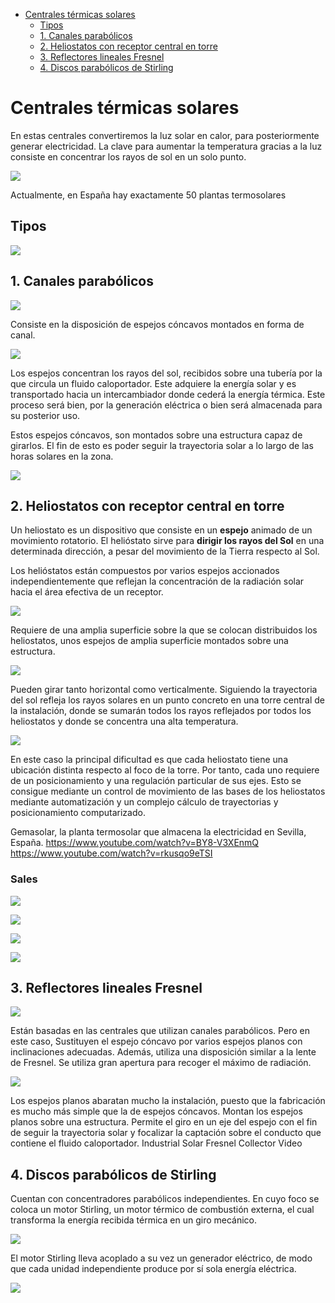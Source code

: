 - [Centrales térmicas solares](#centrales-térmicas-solares)
  - [Tipos](#tipos)
  - [1. Canales parabólicos](#1-canales-parabólicos)
  - [2. Heliostatos con receptor central en torre](#2-heliostatos-con-receptor-central-en-torre)
  - [3. Reflectores lineales Fresnel](#3-reflectores-lineales-fresnel)
  - [4. Discos parabólicos de Stirling](#4-discos-parabólicos-de-stirling)

# Centrales térmicas solares

En estas centrales convertiremos la luz solar en calor, para posteriormente generar electricidad.
La clave para aumentar la temperatura gracias a la luz consiste en concentrar los rayos de sol en un solo punto.

![](img/2024-10-01-10-31-43.png)

Actualmente, en España hay exactamente 50 plantas termosolares

## Tipos

![](img/2024-10-01-10-32-05.png)

## 1. Canales parabólicos

![](img/2024-10-01-10-32-22.png)

Consiste en la disposición de espejos cóncavos montados en forma de canal.

![](img/2024-10-01-10-33-00.png)

Los espejos concentran los rayos del sol, recibidos sobre una tubería por la que circula un fluido caloportador. Este adquiere la energía solar y es transportado hacia un intercambiador donde cederá la energía térmica. Este proceso será bien, por la generación eléctrica o bien será almacenada para su posterior uso.

Estos espejos cóncavos, son montados sobre una estructura capaz de girarlos. El fin de esto es poder seguir la trayectoria solar a lo largo de las horas solares en la zona.

![](img/2024-10-01-10-32-44.png)

## 2. Heliostatos con receptor central en torre

Un heliostato es un dispositivo que consiste en un **espejo** animado de un movimiento rotatorio. El helióstato sirve para **dirigir los rayos del Sol** en una determinada dirección, a pesar del movimiento de la Tierra respecto al Sol.

Los helióstatos están compuestos por varios espejos accionados independientemente que reflejan la concentración de la radiación solar hacia el área efectiva de un receptor.

![](img/2024-10-01-10-33-10.png)

Requiere de una amplia superficie sobre la que se colocan distribuidos los heliostatos, unos espejos de amplia superficie montados sobre una estructura.

![](img/2024-10-01-10-35-03.png)

Pueden girar tanto horizontal como verticalmente. Siguiendo la trayectoria del sol refleja los rayos solares en un punto concreto en una torre central de la instalación, donde se sumarán todos los rayos reflejados por todos los heliostatos y donde se concentra una alta temperatura.

![](img/2024-10-01-10-33-50.png)

En este caso la principal dificultad es que cada heliostato tiene una ubicación distinta respecto al foco de la torre. Por tanto, cada uno requiere de un posicionamiento y una regulación particular de sus ejes.
Esto se consigue mediante un control de movimiento de las bases de los heliostatos mediante automatización y un complejo cálculo de trayectorias y posicionamiento computarizado.

Gemasolar, la planta termosolar que almacena la electricidad en Sevilla, España. https://www.youtube.com/watch?v=BY8-V3XEnmQ
https://www.youtube.com/watch?v=rkusqo9eTSI

### Sales

![](img/2024-10-01-10-35-41.png)

![](img/2024-10-01-10-35-54.png)

![](img/2024-10-01-10-34-40.png)

![](img/2024-10-01-10-34-51.png)

## 3. Reflectores lineales Fresnel

![](img/2024-10-01-10-36-18.png)

Están basadas en las centrales que utilizan canales parabólicos. Pero en este caso, Sustituyen el espejo cóncavo por varios espejos planos con inclinaciones adecuadas.
Además, utiliza una disposición similar a la lente de Fresnel. Se utiliza gran apertura para recoger el  máximo de radiación.

![](img/2024-10-01-10-36-06.png)

Los espejos planos abaratan mucho la instalación, puesto que la fabricación es mucho más simple que la de espejos cóncavos.
Montan los espejos planos sobre una estructura. Permite el giro en un eje del espejo con el fin de seguir la trayectoria solar y focalizar la captación sobre el conducto que contiene el fluido caloportador.
Industrial Solar Fresnel Collector Video

## 4. Discos parabólicos de Stirling

Cuentan con concentradores parabólicos independientes. En cuyo foco se coloca un motor Stirling, un motor térmico de combustión externa, el cual transforma la energía recibida térmica en un giro mecánico.

![](img/2024-10-01-10-39-23.png)

El motor Stirling lleva acoplado a su vez un generador eléctrico, de modo que cada unidad independiente produce por sí sola energía eléctrica.

![](img/2024-10-01-10-39-50.png)